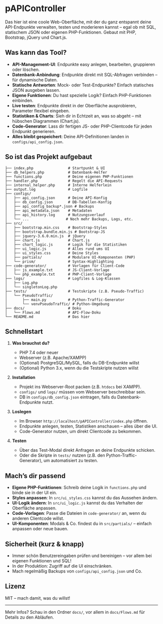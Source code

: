 # pAPIController

Das hier ist eine coole Web-Oberfläche, mit der du ganz entspannt deine API-Endpunkte verwalten, testen und moderieren kannst – egal ob mit SQL, statischem JSON oder eigenen PHP-Funktionen. Gebaut mit PHP, Bootstrap, jQuery und Chart.js.

## Was kann das Tool?
- **API-Management-UI**: Endpunkte easy anlegen, bearbeiten, gruppieren oder löschen.
- **Datenbank-Anbindung**: Endpunkte direkt mit SQL-Abfragen verbinden – für dynamische Daten.
- **Statische Antworten**: Mock- oder Test-Endpunkte? Einfach statisches JSON ausgeben lassen.
- **Eigene Funktionen**: Du hast spezielle Logik? Einfach PHP-Funktionen einbinden.
- **Live testen**: Endpunkte direkt in der Oberfläche ausprobieren, Parameter flexibel eingeben.
- **Statistiken & Charts**: Sieh dir in Echtzeit an, was so abgeht – mit hübschen Diagrammen (Chart.js).
- **Code-Generator**: Lass dir fertigen JS- oder PHP-Clientcode für jeden Endpunkt generieren.
- **Alles bleibt gespeichert**: Deine API-Definitionen landen in `configs/api_config.json`.

## So ist das Projekt aufgebaut
```
├── index.php                # Startpunkt & UI
├── db_helpers.php           # Datenbank-Helfer
├── functions.php            # Deine eigenen PHP-Funktionen
├── handler.php              # Regelt die API-Requests
├── internal_helper.php      # Interne Helferlein
├── output.log               # Logfile
├── configs/
│   ├── api_config.json      # Deine API-Konfig
│   ├── db_config.json       # DB-Tabellen-Konfig
│   ├── api_config_backup*.json # Backups
│   ├── api_metadata.json    # Metadaten
│   ├── api_history.log      # Nutzungsverlauf
│   └── ...                 # Noch mehr Backups, Logs, etc.
├── src/
│   ├── bootstrap.min.css    # Bootstrap-Styles
│   ├── bootstrap.bundle.min.js # Bootstrap-JS
│   ├── jquery-3.6.0.min.js  # jQuery
│   ├── chart.js             # Chart.js
│   ├── chart_logic.js       # Logik für die Statistiken
│   ├── ui_logic.js          # Alles rund ums UI
│   ├── ui_styles.css        # Deine Styles
│   ├── partials/            # Modulare UI-Komponenten (PHP)
│   └── prism/               # Syntax-Highlighting
├── code-generator/          # Vorlagen für Client-Code
│   ├── js_example.txt       # JS-Client-Vorlage
│   └── php_example.txt      # PHP-Client-Vorlage
├── logs/                    # Logfiles & Log-Klassen
│   ├── Log.php
│   └── singletonLog.php
├── tests/                   # Testskripte (z.B. Pseudo-Traffic)
│   └── PseudoTraffic/
│       ├── main.py          # Python-Traffic-Generator
│       └── venvPseudoTraffic/ # Python-Umgebung
├── docs/                    # Doku
│   └── Flows.md             # API-Flow-Doku
└── README.md                # Das hier
```

## Schnellstart
1. **Was brauchst du?**
   - PHP 7.4 oder neuer
   - Webserver (z.B. Apache/XAMPP)
   - (Optional) PostgreSQL/MySQL, falls du DB-Endpunkte willst
   - (Optional) Python 3.x, wenn du die Testskripte nutzen willst

2. **Installation**
   - Projekt ins Webserver-Root packen (z.B. `htdocs` bei XAMPP).
   - `configs/` und `logs/` müssen vom Webserver beschreibbar sein.
   - DB in `configs/db_config.json` eintragen, falls du Datenbank-Endpunkte nutzt.

3. **Loslegen**
   - Im Browser `http://localhost/pAPIController/index.php` öffnen.
   - Endpunkte anlegen, testen, Statistiken anschauen – alles über die UI.
   - Code-Generator nutzen, um direkt Clientcode zu bekommen.

4. **Testen**
   - Über das Test-Modal direkt Anfragen an deine Endpunkte schicken.
   - Oder die Skripte in `tests/` nutzen (z.B. den Python-Traffic-Generator), um automatisiert zu testen.

## Mach’s dir passend
- **Eigene PHP-Funktionen**: Schreib deine Logik in `functions.php` und binde sie in der UI ein.
- **Styles anpassen**: In `src/ui_styles.css` kannst du das Aussehen ändern.
- **UI-Logik ändern**: In `src/ui_logic.js` kannst du das Verhalten der Oberfläche anpassen.
- **Code-Vorlagen**: Passe die Dateien in `code-generator/` an, wenn du anderen Clientcode willst.
- **UI-Komponenten**: Modals & Co. findest du in `src/partials/` – einfach anpassen oder neue bauen.

## Sicherheit (kurz & knapp)
- Immer schön Benutzereingaben prüfen und bereinigen – vor allem bei eigenen Funktionen und SQL!
- In der Produktion: Zugriff auf die UI einschränken.
- Mach regelmäßig Backups von `configs/api_config.json` und Co.

## Lizenz
MIT – mach damit, was du willst!

---
Mehr Infos? Schau in den Ordner `docs/`, vor allem in `docs/Flows.md` für Details zu den Abläufen.
